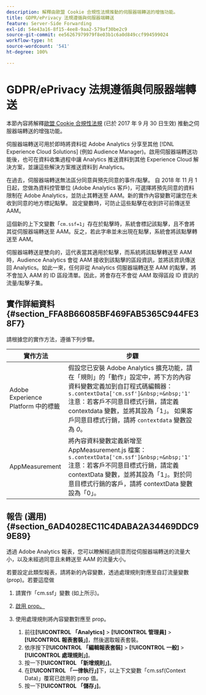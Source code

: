 ```yaml
---
description: 解釋由歐盟 Cookie 合規性法規推動的伺服器端轉送的增強功能。
title: GDPR/ePrivacy 法規遵循與伺服器端轉送
feature: Server-Side Forwarding
exl-id: 54e43a16-8f15-4ee8-9aa2-579af30be2c9
source-git-commit: ee56267979979f8e03b1c6a0d849ccf994599024
workflow-type: ht
source-wordcount: '541'
ht-degree: 100%

---
```


# GDPR/ePrivacy 法規遵循與伺服器端轉送

本節內容將解釋[歐盟 Cookie 合規性法規](https://wikis.ec.europa.eu/display/WEBGUIDE/04.+Cookies+and+similar+technologies) (已於 2017 年 9 月 30 日生效) 推動之伺服器端轉送的增強功能。

伺服器端轉送可用於即時將資料從 Adobe Analytics 分享至其他 [!DNL Experience Cloud Solutions] (例如 Audience Manager)。啟用伺服器端轉送功能後，也可在資料收集過程中讓 Analytics 推送資料到其他 Experience Cloud 解決方案，並讓這些解決方案推送資料到 Analytics。

在過去，伺服器端轉送無法區分同意與預先同意的事件/點擊。 自 2018 年 11 月 1 日起，您做為資料控管單位 (Adobe Analytics 客戶)，可選擇將預先同意的資料限制在 Adobe Analytics，並防止其轉送至 AAM。新的實作內容變數可讓您在未收到同意的地方標記點擊。 設定變數時，可防止這些點擊在收到許可前傳送至 AAM。

這個新的上下文變數「`cm.ssf=1`」存在於點擊時，系統會標記該點擊，且不會將其從伺服器端轉送至 AAM。反之，若此字串並未出現在點擊，系統會將該點擊轉送至 AAM。

伺服器端轉送是雙向的，這代表當其適用於點擊，而系統將該點擊轉送至 AAM 時，Audience Analytics 會從 AAM 接收到該點擊的區段資訊，並將該資訊傳送回 Analytics。如此一來，任何非從 Analytics 伺服器端轉送至 AAM 的點擊，將不會加入 AAM 的 ID 區段清單。因此，將會存在不會從 AAM 取得區段 ID 資訊的流量/點擊子集。

## 實作詳細資料 {#section_FFA8B66085BF469FAB5365C944FE38F7}

請根據您的實作方法，遵循下列步驟。

| 實作方法 | 步驟 |
|--- |--- |
| Adobe Experience Platform 中的標籤 | 假設您已安裝 Adobe Analytics 擴充功能，請在「規則」的「動作」設定中，將下方的內容資料變數定義加到自訂程式碼編輯器：<br/>`s.contextData['cm.ssf']&nbsp;=&nbsp;'1' ` <br/>注意：若客戶不同意目標式行銷，請定義 contextdata 變數，並將其設為「1」。 如果客戶同意目標式行銷，請將 `contextdata` 變數設為 *0*。 |
| AppMeasurement | 將內容資料變數定義新增至 AppMeasurement.js 檔案：    <br/>`s.contextData['cm.ssf']&nbsp;=&nbsp;'1' `<br/>注意：若客戶不同意目標式行銷，請定義 contextData 變數，並將其設為「1」。對於同意目標式行銷的客戶，請將 contextData 變數設為「0」。 |

## 報告 (選用) {#section_6AD4028EC11C4DABA2A34469DDC99E89}

透過 Adobe Analytics 報表，您可以瞭解經過同意而從伺服器端轉送的流量大小，以及未經過同意且未轉送至 AAM 的流量大小。

若要設定此類型報表，請將新的內容變數，透過處理規則對應至自訂流量變數 (prop)。若要這麼做

1. 請實作「cm.ssf」變數 (如上所示)。
1. [啟用 prop。](/help/admin/admin/c-traffic-variables/traffic-var.md)
1. 使用處理規則將內容變數對應至 prop。

   1. 前往&#x200B;**[!UICONTROL 「Analytics]** > **[!UICONTROL 管理員]** > **[!UICONTROL 報表套裝」]**，然後選取報表套裝。
   1. 依序按下&#x200B;**[!UICONTROL 「編輯報表套裝]** > **[!UICONTROL 一般]** > **[!UICONTROL 處理規則」]**。
   1. 按一下&#x200B;**[!UICONTROL 「新增規則」]**。
   1. 在&#x200B;**[!UICONTROL 「一律執行」]**&#x200B;下，以上下文變數「cm.ssf(Context Data)」覆寫已啟用的 prop 值。
   1. 按一下&#x200B;**[!UICONTROL 「儲存」]**。
